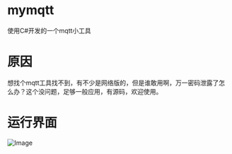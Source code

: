 # mymqtt
使用C#开发的一个mqtt小工具

# 原因
  想找个mqtt工具找不到，有不少是网络版的，但是谁敢用啊，万一密码泄露了怎么办？这个没问题，足够一般应用，有源码，欢迎使用。
  
# 运行界面
![Image](img/screen.png)
